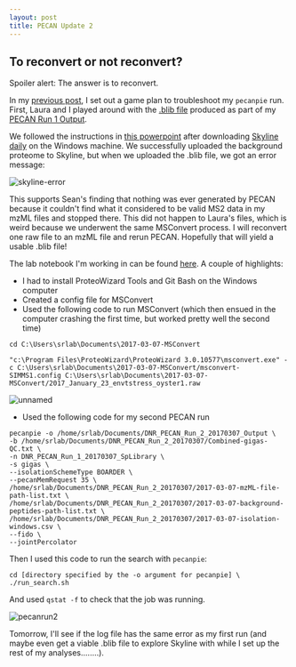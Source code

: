 ```yaml
---
layout: post
title: PECAN Update 2
---
```


## To reconvert or not reconvert?

Spoiler alert: The answer is to reconvert.

In my [previous post](https://yaaminiv.github.io/Pecan-Run-1-Update-1/), I set out a game plan to troubleshoot my `pecanpie` run. First, Laura and I played around with the [.blib file](http://owl.fish.washington.edu/spartina/DNR_PECAN_Run_1_20170303_Output/pecan2blib/DNR_PECAN_Run_1_20170303_SpLibrary.blib) produced as part of my [PECAN Run 1 Output](http://owl.fish.washington.edu/spartina/DNR_PECAN_Run_1_20170303_Output/).

We followed the instructions in [this powerpoint](https://github.com/RobertsLab/project-pacific.oyster-larvae/blob/master/Skyline-example-files-ETS.sky/slides01.pdf) after downloading [Skyline daily](https://www.google.com/url?sa=t&rct=j&q=&esrc=s&source=web&cd=1&ved=0ahUKEwjj8cfl98XSAhVJi1QKHTeTAx4QFggcMAA&url=https%3A%2F%2Fskyline.ms%2Fproject%2Fhome%2Fsoftware%2FSkyline%2Fdaily%2Fregister-form%2Fbegin.view%3F&usg=AFQjCNGCxWGw2YgD5wKFZ24OBuV37He6ZA&sig2=DDOmDgqRwiN8yK56wC4poA) on the Windows machine. We successfully uploaded the background proteome to Skyline, but when we uploaded the .blib file, we got an error message:

![skyline-error](https://cloud.githubusercontent.com/assets/22335838/23686193/eebd0ee8-035c-11e7-8c6b-c4612579f46a.png)

This supports Sean's finding that nothing was ever generated by PECAN because it couldn't find what it considered to be valid MS2 data in my mzML files and stopped there. This did not happen to Laura's files, which is weird because we underwent the same MSConvert process. I will reconvert one raw file to an mzML file and rerun PECAN. Hopefully that will yield a usable .blib file!

The lab notebook I'm working in can be found [here](https://github.com/RobertsLab/project-oyster-oa/blob/master/notebooks/2017-03-07-Reconvert-mzML-Files.ipynb). A couple of highlights:

- I had to install ProteoWizard Tools and Git Bash on the Windows computer
- Created a config file for MSConvert
- Used the following code to run MSConvert (which then ensued in the computer crashing the first time, but worked pretty well the second time)

```
cd C:\Users\srlab\Documents\2017-03-07-MSConvert

"c:\Program Files\ProteoWizard\ProteoWizard 3.0.10577\msconvert.exe" -c C:\Users\srlab\Documents\2017-03-07-MSConvert/msconvert-SIMMS1.config C:\Users\srlab\Documents\2017-03-07-MSConvert/2017_January_23_envtstress_oyster1.raw
```

![unnamed](https://cloud.githubusercontent.com/assets/22335838/23691802/af99baf4-037f-11e7-99dd-e5ab8c9c3228.png)

- Used the following code for my second PECAN run

```
pecanpie -o /home/srlab/Documents/DNR_PECAN_Run_2_20170307_Output \
-b /home/srlab/Documents/DNR_PECAN_Run_2_20170307/Combined-gigas-QC.txt \
-n DNR_PECAN_Run_1_20170307_SpLibrary \ 
-s gigas \
--isolationSchemeType BOARDER \
--pecanMemRequest 35 \
/home/srlab/Documents/DNR_PECAN_Run_2_20170307/2017-03-07-mzML-file-path-list.txt \
/home/srlab/Documents/DNR_PECAN_Run_2_20170307/2017-03-07-background-peptides-path-list.txt \
/home/srlab/Documents/DNR_PECAN_Run_2_20170307/2017-03-07-isolation-windows.csv \
--fido \
--jointPercolator
```

Then I used this code to run the search with `pecanpie`:

```
cd [directory specified by the -o argument for pecanpie] \
./run_search.sh
```

And used `qstat -f` to check that the job was running.

![pecanrun2](https://cloud.githubusercontent.com/assets/22335838/23693008/e91dc804-0386-11e7-8479-8664408e882c.png)

Tomorrow, I'll see if the log file has the same error as my first run (and maybe even get a viable .blib file to explore Skyline with while I set up the rest of my analyses........).
